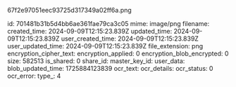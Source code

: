 67f2e97051eec93725d317349a02ff6a.png

id: 701481b31b5d4bb6ae361fae79ca3c05
mime: image/png
filename: 
created_time: 2024-09-09T12:15:23.839Z
updated_time: 2024-09-09T12:15:23.839Z
user_created_time: 2024-09-09T12:15:23.839Z
user_updated_time: 2024-09-09T12:15:23.839Z
file_extension: png
encryption_cipher_text: 
encryption_applied: 0
encryption_blob_encrypted: 0
size: 582513
is_shared: 0
share_id: 
master_key_id: 
user_data: 
blob_updated_time: 1725884123839
ocr_text: 
ocr_details: 
ocr_status: 0
ocr_error: 
type_: 4